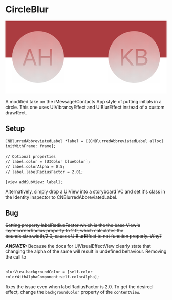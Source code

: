 CircleBlur
===

![Image of proper labels](https://raw.githubusercontent.com/mathewa6/CircleBlur/master/Screenshots/Screen%20Shot%202016-04-29%20at%202.55.15%20PM.png)

A modified take on the iMessage/Contacts App style of putting initials in a circle. This one uses UIVibrancyEffect and UIBlurEffect instead of a custom drawRect.

## Setup  ##

```obj-c
CNBlurredAbbreviatedLabel *label = [[CNBlurredAbbreviatedLabel alloc] initWithFrame: frame];

// Optional properties
// label.color = [UIColor blueColor];
// label.colorAlpha = 0.5;
// label.labelRadiusFactor = 2.01;

[view addSubView: label];

```

Alternatively, simply drop a UIView into a storyboard VC and set it's class in the Identity inspector to CNBlurredAbbreviatedLabel.

## Bug ##

~~Setting property labelRadiusFactor which is the the base View's layer.cornerRadius property to 2.0, which calculates the bounds.size.width/2.0, causes UIBlurEffect to not function properly. Why?~~

__*ANSWER:*__ Because the docs for UIVisualEffectView clearly state that changing the alpha of the same will result in undefined behaviour. Removing the call to 


```obj-c

blurView.backgroundColor = [self.color colorWithAlphaComponent:self.colorAlpha];

```
fixes the issue even when labelRadiusFactor is 2.0. To get the desired effect, change the `backgroundColor` property of the `contentView`.
